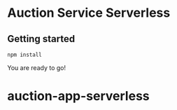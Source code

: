 # Auction Service Serverless

## Getting started
```
npm install
```

You are ready to go!
# auction-app-serverless
